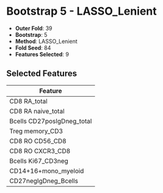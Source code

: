 # Bootstrap 5 - LASSO_Lenient

- **Outer Fold**: 39
- **Bootstrap**: 5
- **Method**: LASSO_Lenient
- **Fold Seed**: 84
- **Features Selected**: 9

## Selected Features

| Feature |
|---------|
| CD8 RA_total |
| CD8 RA naive_total |
| Bcells CD27posIgDneg_total |
| Treg memory_CD3 |
| CD8 RO CD56_CD8 |
| CD8 RO CXCR3_CD8 |
| Bcells Ki67_CD3neg |
| CD14+16+mono_myeloid |
| CD27negIgDneg_Bcells |
